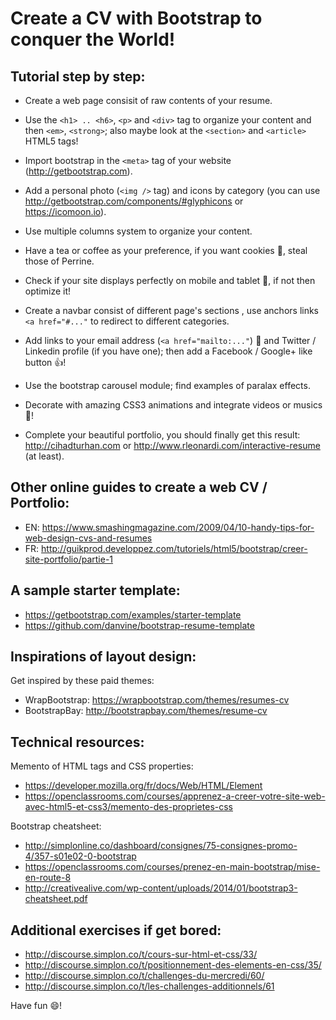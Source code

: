 # Create a CV with Bootstrap to conquer the World!

## Tutorial step by step:

* Create a web page consisit of raw contents of your resume.

* Use the `<h1> .. <h6>`, `<p>` and `<div>` tag to organize your content and then `<em>`, `<strong>`; also maybe look at the `<section>` and `<article>` HTML5 tags!

* Import bootstrap in the `<meta>` tag of your website (http://getbootstrap.com).

* Add a personal photo (`<img />` tag) and icons by category (you can use http://getbootstrap.com/components/#glyphicons or https://icomoon.io).

* Use multiple columns system to organize your content.

* Have a tea or coffee as your preference, if you want cookies :cookie:, steal those of Perrine.

* Check if your site displays perfectly on mobile and tablet :iphone:, if not then optimize it!

* Create a navbar consist of different page's sections , use anchors links `<a href="#..."` to redirect to different categories.

* Add links to your email address (`<a href="mailto:..."`) :email: and Twitter / Linkedin profile (if you have one); then add a Facebook / Google+ like button :+1:!

* Use the bootstrap carousel module; find examples of paralax effects.

* Decorate with amazing CSS3 animations and integrate videos or musics :musical_note:!

* Complete your beautiful portfolio, you should finally get this result: http://cihadturhan.com or http://www.rleonardi.com/interactive-resume (at least).


## Other online guides to create a web CV / Portfolio:

* EN: https://www.smashingmagazine.com/2009/04/10-handy-tips-for-web-design-cvs-and-resumes
* FR: http://guikprod.developpez.com/tutoriels/html5/bootstrap/creer-site-portfolio/partie-1


## A sample starter template:

* https://getbootstrap.com/examples/starter-template
* https://github.com/danvine/bootstrap-resume-template


## Inspirations of layout design:

Get inspired by these paid themes:

* WrapBootstrap: https://wrapbootstrap.com/themes/resumes-cv
* BootstrapBay: http://bootstrapbay.com/themes/resume-cv


## Technical resources:

Memento of HTML tags and CSS properties:

* https://developer.mozilla.org/fr/docs/Web/HTML/Element
* https://openclassrooms.com/courses/apprenez-a-creer-votre-site-web-avec-html5-et-css3/memento-des-proprietes-css

Bootstrap cheatsheet:

* http://simplonline.co/dashboard/consignes/75-consignes-promo-4/357-s01e02-0-bootstrap
* https://openclassrooms.com/courses/prenez-en-main-bootstrap/mise-en-route-8
* http://creativealive.com/wp-content/uploads/2014/01/bootstrap3-cheatsheet.pdf


## Additional exercises if get bored:

* http://discourse.simplon.co/t/cours-sur-html-et-css/33/
* http://discourse.simplon.co/t/positionnement-des-elements-en-css/35/
* http://discourse.simplon.co/t/challenges-du-mercredi/60/
* http://discourse.simplon.co/t/les-challenges-additionnels/61


Have fun :smile:!
